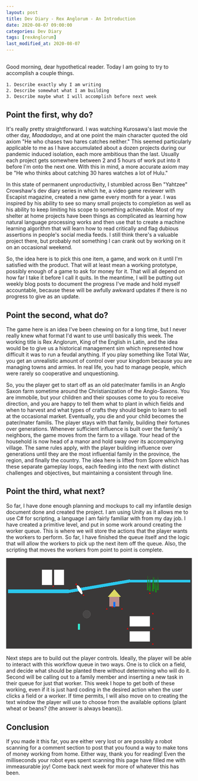```yaml
---
layout: post
title: Dev Diary - Rex Anglorum - An Introduction
date: 2020-08-07 09:00:00
categories: Dev Diary
tags: [rexAnglorum]
last_modified_at: 2020-08-07
---
```


## 
Good morning, dear hypothetical reader.  Today I am going to try to accomplish a couple things.

	1. Describe exactly why I am writing
	2. Describe somewhat what I am building
	3. Describe maybe what I will accomplish before next week
	
## Point the first, why do?
It's really pretty straightforward.  I was watching Kurosawa's last movie the other day, *Maadadayo*, and at one point the main character quoted the old axiom "He who chases two hares catches neither."  This seemed particularly applicable to me as I have accumulated about a dozen projects during our pandemic induced isolation, each more ambitious than the last.  Usually each project gets somewhere between 2 and 5 hours of work put into it before I'm onto the next one.  With this in mind, a more accurate axiom may be "He who thinks about catching 30 hares watches a lot of Hulu."

In this state of permanent unproductivity, I stumbled across Ben "Yahtzee" Crowshaw's dev diary series in which he, a video game reviewer with Escapist magazine, created a new game every month for a year.  I was inspired by his ability to see so many small projects to completion as well as his ability to keep limiting his scope to something achievable. Most of my shelter at home projects have been things as complicated as learning how natural language processing works and then use that to create a machine learning algorithm that will learn how to read critically and flag dubious assertions in people's social media feeds.  I still think there's a valuable project there, but probably not something I can crank out by working on it on an occasional weekend.

So, the idea here is to pick this one item, a game, and work on it until I'm satisfied with the product.  That will at least mean a working prototype, possibly enough of a game to ask for money for it.  That will all depend on how far I take it before I call it quits.  In the meantime, I will be putting out weekly blog posts to document the progress I've made and hold myself accountable, because these will be awfully awkward updates if there is no progress to give as an update.

## Point the second, what do?
The game here is an idea I've been chewing on for a long time, but I never really knew what format I'd want to use until basically this week.  The working title is Rex Anglorum, King of the English in Latin, and the idea would be to give us a historical management sim which represented how difficult it was to run a feudal anything.  If you play something like Total War, you get an unrealistic amount of control over your kingdom because you are managing towns and armies.  In real life, you had to manage people, which were rarely so cooperative and unquestioning.

So, you the player get to start off as an old pater/mater familis in an Anglo Saxon farm sometime around the Christianization of the Anglo-Saxons.  You are immobile, but your children and their spouses come to you to receive direction, and you are happy to tell them what to plant in which fields and when to harvest and what types of crafts they should begin to learn to sell at the occasional market.  Eventually, you die and your child becomes the pater/mater familis.  The player stays with that family, building their fortunes over generations.  Whenever sufficient influence is built over the family's neighbors, the game moves from the farm to a village.  Your head of the household is now head of a manor and hold sway over its accompanying village.  The same rules apply, with the player building influence over generations until they are the most influential family in the province, the region, and finally the country.  The idea here is lifted from Spore which has these separate gameplay loops, each feeding into the next with distinct challenges and objectives, but maintaining a consistent through line.

## Point the third, what next?
So far, I have done enough planning and mockups to call my infantile design document done and created the project.  I am using Unity as it allows me to use C# for scripting, a language I am fairly familiar with from my day job.  I have created a primitive level, and put in some work around creating the worker queue.  This is where we will store the actions that the player wants the workers to perform.  So far, I have finished the queue itself and the logic that will allow the workers to pick up the next item off the queue.  Also, the scripting that moves the workers from point to point is complete.

![If you can even call this progress...](/assets/DD_RA_Intro.PNG)

Next steps are to build out the player controls.  Ideally, the player will be able to interact with this workflow queue in two ways.  One is to click on a field, and decide what should be planted there without determining who will do it.  Second will be calling out to a family member and inserting a new task in their queue for just that worker.  This week I hope to get both of these working, even if it is just hard coding in the desired action when the user clicks a field or a worker.  If time permits, I will also move on to creating the text window the player will use to choose from the available options (plant wheat or beans? {the answer is always beans}).

## Conclusion
If you made it this far, you are either very lost or are possibly a robot scanning for a comment section to post that you found a way to make tons of money working from home.  Either way, thank you for reading!  Even the milliseconds your robot eyes spent scanning this page have filled me with immeasurable joy!  Come back next week for more of whatever this has been.

